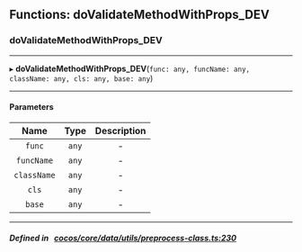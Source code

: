 ## Functions: doValidateMethodWithProps_DEV

### doValidateMethodWithProps_DEV


___
▸ **doValidateMethodWithProps_DEV**(`func: any, funcName: any, className: any, cls: any, base: any`)
___


#### Parameters

| Name | Type | Description |
| :------: | :------: | :------: |
| `func` | `any` | - |
| `funcName` | `any` | - |
| `className` | `any` | - |
| `cls` | `any` | - |
| `base` | `any` | - |

___


##### Defined in &nbsp;   [cocos/core/data/utils/preprocess-class.ts:230](https://github.com/cocos-creator/engine/blob/c7bf6b8a9/cocos/core/data/utils/preprocess-class.ts#L230)&nbsp;
